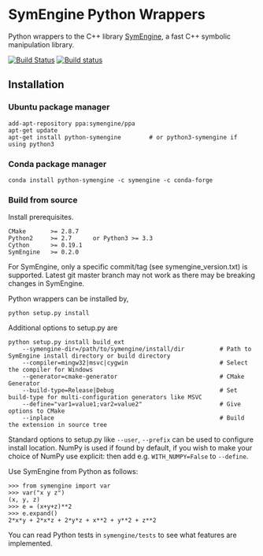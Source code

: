 # SymEngine Python Wrappers

Python wrappers to the C++ library [SymEngine](https://github.com/symengine/symengine),
a fast C++ symbolic manipulation library.

[![Build Status](https://travis-ci.org/symengine/symengine.py.svg)](https://travis-ci.org/symengine/symengine.py) [![Build status](https://ci.appveyor.com/api/projects/status/97hn32jomyyn2aft/branch/master?svg=true)](https://ci.appveyor.com/project/isuruf/symengine-py-l1jmr/branch/master)

## Installation

### Ubuntu package manager

    add-apt-repository ppa:symengine/ppa
    apt-get update
    apt-get install python-symengine        # or python3-symengine if using python3

### Conda package manager

    conda install python-symengine -c symengine -c conda-forge

### Build from source

Install prerequisites.

    CMake       >= 2.8.7
    Python2     >= 2.7      or Python3 >= 3.3
    Cython      >= 0.19.1
    SymEngine   >= 0.2.0

For SymEngine, only a specific commit/tag (see symengine_version.txt) is supported.
Latest git master branch may not work as there may be breaking changes in SymEngine.

Python wrappers can be installed by,

    python setup.py install

Additional options to setup.py are

    python setup.py install build_ext
        --symengine-dir=/path/to/symengine/install/dir          # Path to SymEngine install directory or build directory
        --compiler=mingw32|msvc|cygwin                          # Select the compiler for Windows
        --generator=cmake-generator                             # CMake Generator
        --build-type=Release|Debug                              # Set build-type for multi-configuration generators like MSVC
        --define="var1=value1;var2=value2"                      # Give options to CMake
        --inplace                                               # Build the extension in source tree

Standard options to setup.py like `--user`, `--prefix` can be used to
configure install location. NumPy is used if found by default, if you wish
to make your choice of NumPy use explicit: then add
e.g. ``WITH_NUMPY=False`` to ``--define``.

Use SymEngine from Python as follows:

    >>> from symengine import var
    >>> var("x y z")
    (x, y, z)
    >>> e = (x+y+z)**2
    >>> e.expand()
    2*x*y + 2*x*z + 2*y*z + x**2 + y**2 + z**2

You can read Python tests in `symengine/tests` to see what features are
implemented.
